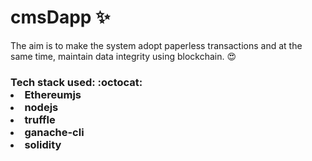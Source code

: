 # cmsDapp :sparkles:
The aim is to make the system adopt paperless transactions and at the same time, maintain data integrity using blockchain. :heart_eyes:

 <h3> Tech stack used: :octocat:

<li>Ethereumjs</li>
<li>nodejs</li>
<li>truffle</li>
<li>ganache-cli</li>
<li>solidity</li>




